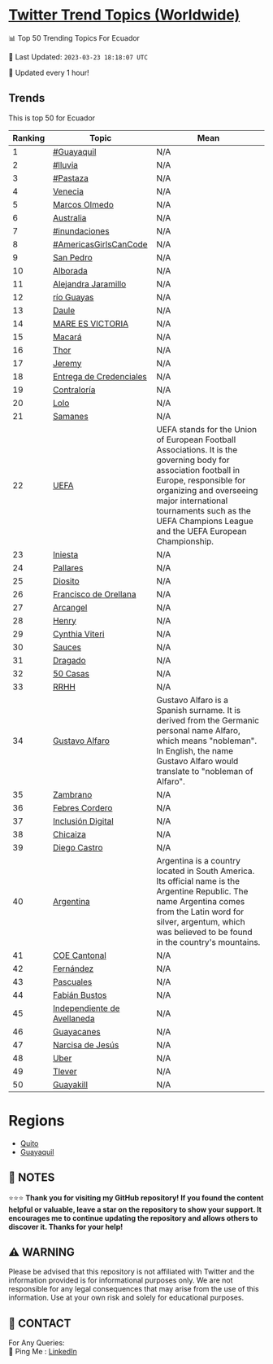 [Twitter Trend Topics (Worldwide)](https://github.com/ErcinDedeoglu/Twitter-Trend-Topics)
==========


📊 Top 50 Trending Topics For Ecuador

📆 Last Updated: `2023-03-23 18:18:07 UTC`

🔧 Updated every 1 hour!


## Trends

This is top 50 for Ecuador

| Ranking | Topic | Mean |
| ------- | ------------ | ------------ |
| 1 | [#Guayaquil](http://twitter.com/search?q=%23Guayaquil) | N/A |
| 2 | [#lluvia](http://twitter.com/search?q=%23lluvia) | N/A |
| 3 | [#Pastaza](http://twitter.com/search?q=%23Pastaza) | N/A |
| 4 | [Venecia](http://twitter.com/search?q=Venecia) | N/A |
| 5 | [Marcos Olmedo](http://twitter.com/search?q=Marcos+Olmedo) | N/A |
| 6 | [Australia](http://twitter.com/search?q=Australia) | N/A |
| 7 | [#inundaciones](http://twitter.com/search?q=%23inundaciones) | N/A |
| 8 | [#AmericasGirlsCanCode](http://twitter.com/search?q=%23AmericasGirlsCanCode) | N/A |
| 9 | [San Pedro](http://twitter.com/search?q=San+Pedro) | N/A |
| 10 | [Alborada](http://twitter.com/search?q=Alborada) | N/A |
| 11 | [Alejandra Jaramillo](http://twitter.com/search?q=Alejandra+Jaramillo) | N/A |
| 12 | [río Guayas](http://twitter.com/search?q=r%c3%ado+Guayas) | N/A |
| 13 | [Daule](http://twitter.com/search?q=Daule) | N/A |
| 14 | [MARE ES VICTORIA](http://twitter.com/search?q=MARE+ES+VICTORIA) | N/A |
| 15 | [Macará](http://twitter.com/search?q=Macar%c3%a1) | N/A |
| 16 | [Thor](http://twitter.com/search?q=Thor) | N/A |
| 17 | [Jeremy](http://twitter.com/search?q=Jeremy) | N/A |
| 18 | [Entrega de Credenciales](http://twitter.com/search?q=Entrega+de+Credenciales) | N/A |
| 19 | [Contraloría](http://twitter.com/search?q=Contralor%c3%ada) | N/A |
| 20 | [Lolo](http://twitter.com/search?q=Lolo) | N/A |
| 21 | [Samanes](http://twitter.com/search?q=Samanes) | N/A |
| 22 | [UEFA](http://twitter.com/search?q=UEFA) | UEFA stands for the Union of European Football Associations. It is the governing body for association football in Europe, responsible for organizing and overseeing major international tournaments such as the UEFA Champions League and the UEFA European Championship. |
| 23 | [Iniesta](http://twitter.com/search?q=Iniesta) | N/A |
| 24 | [Pallares](http://twitter.com/search?q=Pallares) | N/A |
| 25 | [Diosito](http://twitter.com/search?q=Diosito) | N/A |
| 26 | [Francisco de Orellana](http://twitter.com/search?q=Francisco+de+Orellana) | N/A |
| 27 | [Arcangel](http://twitter.com/search?q=Arcangel) | N/A |
| 28 | [Henry](http://twitter.com/search?q=Henry) | N/A |
| 29 | [Cynthia Viteri](http://twitter.com/search?q=Cynthia+Viteri) | N/A |
| 30 | [Sauces](http://twitter.com/search?q=Sauces) | N/A |
| 31 | [Dragado](http://twitter.com/search?q=Dragado) | N/A |
| 32 | [50 Casas](http://twitter.com/search?q=50+Casas) | N/A |
| 33 | [RRHH](http://twitter.com/search?q=RRHH) | N/A |
| 34 | [Gustavo Alfaro](http://twitter.com/search?q=Gustavo+Alfaro) | Gustavo Alfaro is a Spanish surname. It is derived from the Germanic personal name Alfaro, which means "nobleman". In English, the name Gustavo Alfaro would translate to "nobleman of Alfaro". |
| 35 | [Zambrano](http://twitter.com/search?q=Zambrano) | N/A |
| 36 | [Febres Cordero](http://twitter.com/search?q=Febres+Cordero) | N/A |
| 37 | [Inclusión Digital](http://twitter.com/search?q=Inclusi%c3%b3n+Digital) | N/A |
| 38 | [Chicaiza](http://twitter.com/search?q=Chicaiza) | N/A |
| 39 | [Diego Castro](http://twitter.com/search?q=Diego+Castro) | N/A |
| 40 | [Argentina](http://twitter.com/search?q=Argentina) | Argentina is a country located in South America. Its official name is the Argentine Republic. The name Argentina comes from the Latin word for silver, argentum, which was believed to be found in the country's mountains. |
| 41 | [COE Cantonal](http://twitter.com/search?q=COE+Cantonal) | N/A |
| 42 | [Fernández](http://twitter.com/search?q=Fern%c3%a1ndez) | N/A |
| 43 | [Pascuales](http://twitter.com/search?q=Pascuales) | N/A |
| 44 | [Fabián Bustos](http://twitter.com/search?q=Fabi%c3%a1n+Bustos) | N/A |
| 45 | [Independiente de Avellaneda](http://twitter.com/search?q=Independiente+de+Avellaneda) | N/A |
| 46 | [Guayacanes](http://twitter.com/search?q=Guayacanes) | N/A |
| 47 | [Narcisa de Jesús](http://twitter.com/search?q=Narcisa+de+Jes%c3%bas) | N/A |
| 48 | [Uber](http://twitter.com/search?q=Uber) | N/A |
| 49 | [Tlever](http://twitter.com/search?q=Tlever) | N/A |
| 50 | [Guayakill](http://twitter.com/search?q=Guayakill) | N/A |



# Regions

* [Quito](</Ecuador/Quito.md>)
* [Guayaquil](</Ecuador/Guayaquil.md>)



## 📝 NOTES

⭐⭐⭐ **Thank you for visiting my GitHub repository! If you found the content helpful or valuable, leave a star on the repository to show your support. It encourages me to continue updating the repository and allows others to discover it. Thanks for your help!**


## ⚠️ WARNING

Please be advised that this repository is not affiliated with Twitter and the information provided is for informational purposes only. We are not responsible for any legal consequences that may arise from the use of this information. Use at your own risk and solely for educational purposes.


## 📨 CONTACT

 For Any Queries:  
            🏓 Ping Me : [LinkedIn](https://www.linkedin.com/in/ercindedeoglu/)
